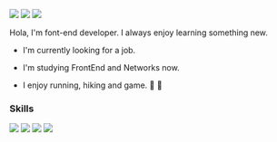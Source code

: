<img src="https://img.shields.io/badge/Velog-20C997?style=flat-square&logo=Velog&logoColor=white"/> <img src="https://img.shields.io/badge/Gmail-EA4335?style=flat-square&logo=Gmail&logoColor=white"/> <img src="https://img.shields.io/badge/LinkedIn-0A66C2?style=flat-square&logo=LinkedIn&logoColor=white"/>

Hola, I'm font-end developer. I always enjoy learning something new.

- I'm currently looking for a job.
- I'm studying FrontEnd and Networks now.

- I enjoy running, hiking and game. 🏃 🧗

### Skills
<img src="https://img.shields.io/badge/React-61DAFB?style=flat-square&logo=React&logoColor=white"/> <img src="https://img.shields.io/badge/JavaScript-F7DF1E?style=flat-square&logo=JavaScript&logoColor=white"/> <img src="https://img.shields.io/badge/Sacc-CC6699?style=flat-square&logo=Sacc&logoColor=white"/> <img src="https://img.shields.io/badge/Django-092E20?style=flat-square&logo=Django&logoColor=white"/>
